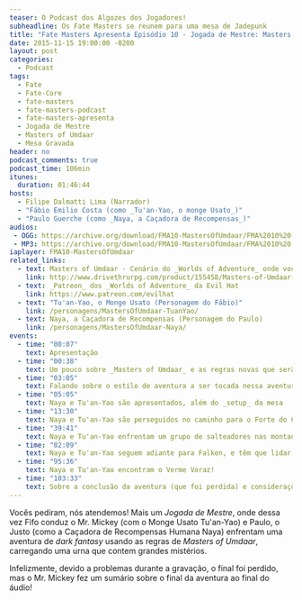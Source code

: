 ```yaml
---
teaser: O Podcast dos Algozes dos Jogadores!
subheadline: Os Fate Masters se reunem para uma mesa de Jadepunk
title: "Fate Masters Apresenta Episódio 10 - Jogada de Mestre: Masters Of Umdaar"
date: 2015-11-15 19:00:00 -0200
layout: post
categories:
  - Podcast
tags:
  - Fate
  - Fate-Core
  - fate-masters
  - fate-masters-podcast
  - fate-masters-apresenta
  - Jogada de Mestre
  - Masters of Umdaar
  - Mesa Gravada
header: no
podcast_comments: true 
podcast_time: 106min
itunes:
  duration: 01:46:44
hosts:
  - Filipe Dalmatti Lima (Narrador)
  - "Fábio Emilio Costa (como _Tu'an-Yao, o monge Usato_)"
  - "Paulo Guerche (como _Naya, a Caçadora de Recompensas_)"
audios:
 - OGG: https://archive.org/download/FMA10-MastersOfUmdaar/FMA%2010%20-%20Masters%20of%20Umdaar.ogg
 - MP3: https://archive.org/download/FMA10-MastersOfUmdaar/FMA%2010%20-%20Masters%20of%20Umdaar.mp3
iaplayer: FMA10-MastersOfUmdaar
related_links:
  - text: Masters of Umdaar - Cenário do _Worlds of Adventure_ onde você encontra as regras novas utilizadas nessa aventura (em inglês)
    link: http://www.drivethrurpg.com/product/155458/Masters-of-Umdaar--A-World-of-Adventure-for-Fate-Core
  - text: _Patreon_ dos _Worlds of Adventure_ da Evil Hat
    link: https://www.patreon.com/evilhat
  - text: "Tu'an-Yao, o Monge Usato (Personagem do Fábio)"
    link: /personagens/MastersOfUmdaar-TuanYao/
  - text: Naya, a Caçadora de Recompensas (Personagem do Paulo)
    link: /personagens/MastersOfUmdaar-Naya/
events:
  - time: "00:07"
    text: Apresentação
  - time: "00:38"
    text: Um pouco sobre _Masters of Umdaar_ e as regras novas que serão apresentadas
  - time: "03:05"
    text: Falando sobre o estilo de aventura a ser tocada nessa aventuras e dicas sobre o _Masters of Umdaar_
  - time: "05:05"
    text: Naya e Tu'an-Yao são apresentados, além do _setup_ da mesa
  - time: "13:30"
    text: Naya e Tu'an-Yao são perseguidos no caminho para o Forte do Candelabro
  - time: "39:41"
    text: Naya e Tu'an-Yao enfrentam um grupo de salteadores nas montanhas próximas ao Forte do Candelabro
  - time: "82:09"
    text: Naya e Tu'an-Yao seguem adiante para Falken, e têm que lidar com uma Nevasca como _Cliffhanger!_
  - time: "95:36"
    text: Naya e Tu'an-Yao encontram o Verme Voraz!
  - time: "103:33"
    text: Sobre a conclusão da aventura (que foi perdida) e considerações finais
---
```


Vocês pediram,  nós atendemos! Mais um _Jogada de Mestre_, onde dessa vez Fifo conduz o Mr. Mickey (com o Monge Usato Tu'an-Yao) e Paulo, o Justo (como a Caçadora de Recompensas Humana Naya) enfrentam uma aventura de _dark fantasy_ usando as regras de _Masters of Umdaar_, carregando uma urna que contem grandes mistérios.

Infelizmente, devido a problemas durante a gravação, o final foi perdido, mas o Mr. Mickey fez um sumário sobre o final da aventura ao final do áudio!
